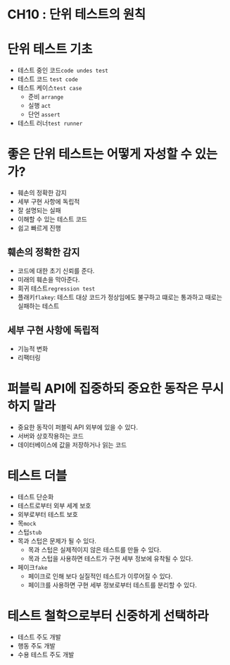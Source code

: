 # CH10 : 단위 테스트의 원칙

# 단위 테스트 기초

- 테스트 중인 코드`code undes test`
- 테스트 코드 `test code`
- 테스트 케이스`test case`
	- 준비 `arrange`
	- 실행 `act`
	- 단언 `assert`
- 테스트 러너`test runner`

# 좋은 단위 테스트는 어떻게 자성할 수 있는가?

- 훼손의 정확한 감지
- 세부 구현 사항에 독립적
- 잘 설명되는 실패
- 이해할 수 있는 테스트 코드
- 쉽고 빠르게 진행

## 훼손의 정확한 감지

- 코드에 대한 초기 신뢰를 준다.
- 미래의 훼손을 막아준다.
- 회귀 테스트`regression test`
- 플래키`flakey`: 테스트 대상 코드가 정상임에도 불구하고 떄로는 통과하고 때로는 실패하는 테스트

## 세부 구현 사항에 독립적

- 기능적 변화
- 리팩터링

# 퍼블릭 API에 집중하되 중요한 동작은 무시하지 말라

- 중요한 동작이 퍼블릭 API 외부에 있을 수 있다.
- 서버와 상호작용하는 코드
- 데이터베이스에 값을 저장하거나 읽는 코드

# 테스트 더블

- 테스트 단순화
- 테스트로부터 외부 세계 보호
- 외부로부터 테스트 보호
- 목`mock`
- 스텁`stub`
- 목과 스텁은 문제가 될 수 있다.
	- 목과 스텁은 실제적이지 않은 테스트를 만들 수 있다.
	- 목과 스텁을 사용하면 테스트가 구현 세부 정보에 유착될 수 있다.
- 페이크`fake`
	- 페이크로 인해 보다 실질적인 테스트가 이루어질 수 있다.
	- 페이크를 사용하면 구현 세부 정보로부터 테스트를 분리할 수 있다.

# 테스트 철학으로부터 신중하게 선택하라

- 테스트 주도 개발
- 행동 주도 개발
- 수용 테스트 주도 개발



